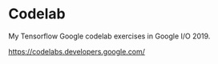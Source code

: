 # Codelab

My Tensorflow Google codelab exercises in Google I/O 2019.

https://codelabs.developers.google.com/
